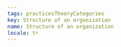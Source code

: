 ```yaml
---
tags: practicesTheoryCategories
key: Structure of an organization
name: Structure of an organization
locale: tr
---
```

